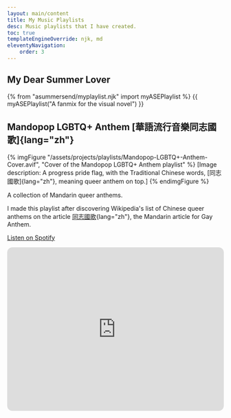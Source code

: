 ```yaml
---
layout: main/content
title: My Music Playlists
desc: Music playlists that I have created.
toc: true
templateEngineOverride: njk, md
eleventyNavigation:
    order: 3
---
```

## My Dear Summer Lover

{% from "asummersend/myplaylist.njk" import myASEPlaylist %}
{{ myASEPlaylist("A fanmix for the visual novel") }}

## Mandopop LGBTQ+ Anthem [華語流行音樂同志國歌]{lang="zh"}

{% imgFigure "/assets/projects/playlists/Mandopop-LGBTQ+-Anthem-Cover.avif", "Cover of the Mandopop LGBTQ+ Anthem playlist" %}
[Image description: A progress pride flag, with the Traditional Chinese words, [同志國歌]{lang="zh"}, meaning queer anthem on top.]
{% endimgFigure %}

A collection of Mandarin queer anthems.

I made this playlist after discovering Wikipedia's list of Chinese queer anthems on the article [同志國歌](https://zh.wikipedia.org/wiki/%E5%90%8C%E5%BF%97%E5%9C%8B%E6%AD%8C#%E8%8F%AF%E8%AA%9E){lang="zh"}, the Mandarin article for Gay Anthem.

<a class="link-btn" href="https://open.spotify.com/playlist/5JXAUPZkmv1cFScAfhOkXh">Listen on Spotify</a>

<iframe style="border-radius:12px" src="https://open.spotify.com/embed/playlist/5JXAUPZkmv1cFScAfhOkXh?utm_source=generator" width="100%" height="380" frameBorder="0" allowfullscreen="" allow="autoplay; clipboard-write; encrypted-media; fullscreen; picture-in-picture" loading="lazy"></iframe>
